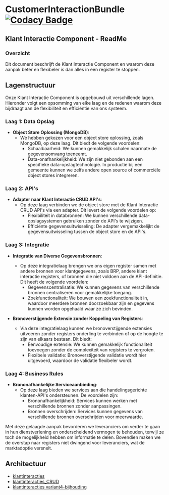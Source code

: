 # CustomerInteractionBundle [![Codacy Badge](https://app.codacy.com/project/badge/Grade/980ea2efc85a427ea909518f29506ff6)](https://app.codacy.com/gh/CommonGateway/CustomerInteractionBundle/dashboard?utm_source=gh\&utm_medium=referral\&utm_content=\&utm_campaign=Badge_grade)

## Klant Interactie Component - ReadMe

### Overzicht

Dit document beschrijft de Klant Interactie Component en waarom deze aanpak beter en flexibeler is dan alles in een register te stoppen.

## Lagenstructuur

Onze Klant Interactie Component is opgebouwd uit verschillende lagen. Hieronder volgt een opsomming van elke laag en de redenen waarom deze bijdraagt aan de flexibiliteit en efficiëntie van ons systeem.

### Laag 1: Data Opslag

* **Object Store Oplossing (MongoDB)**:
  * We hebben gekozen voor een object store oplossing, zoals MongoDB, op deze laag. Dit biedt de volgende voordelen:
    * Schaalbaarheid: We kunnen gemakkelijk schalen naarmate de gegevensomvang toeneemt.
    * Data-onafhankelijkheid: We zijn niet gebonden aan een specifieke data-opslagtechnologie. In productie bij een gemeente kunnen we zelfs andere open source of commerciële object stores integreren.

### Laag 2: API's

* **Adapter naar Klant Interactie CRUD API's**:
  * Op deze laag verbinden we de object store met de Klant Interactie CRUD API's via een adapter. Dit levert de volgende voordelen op:
    * Flexibiliteit in databronnen: We kunnen verschillende data-opslagsystemen gebruiken zonder de API's te wijzigen.
    * Efficiënte gegevensuitwisseling: De adapter vergemakkelijkt de gegevensuitwisseling tussen de object store en de API's.

### Laag 3: Integratie

* **Integratie van Diverse Gegevensbronnen**:
  * Op deze integratielaag brengen we ons eigen register samen met andere bronnen voor klantgegevens, zoals BRP, andere klant interactie registers, of bronnen die niet voldoen aan de API-definitie. Dit heeft de volgende voordelen:
    * Gegevenscentralisatie: We kunnen gegevens van verschillende bronnen centraliseren voor gemakkelijke toegang.
    * Zoekfunctionaliteit: We bouwen een zoekfunctionaliteit in, waardoor meerdere bronnen doorzoekbaar zijn en gegevens kunnen worden opgehaald waar ze zich bevinden.

* **Bronoverstijgende Extensie zonder Koppeling van Registers**:
  * Via deze integratielaag kunnen we bronoverstijgende extensies uitvoeren zonder registers onderling te verbinden of op de hoogte te zijn van elkaars bestaan. Dit biedt:
    * Eenvoudige extensie: We kunnen gemakkelijk functionaliteit toevoegen zonder de complexiteit van registers te vergroten.
    * Flexibele validatie: Bronoverstijgende validatie wordt hier uitgevoerd, waardoor de validatie flexibeler wordt.

### Laag 4: Business Rules
* **Brononafhankelijke Serviceaanbieding**:
    * Op deze laag bieden we services aan die handelingsgerichte klanten-API's ondersteunen. De voordelen zijn:
        * Brononafhankelijkheid: Services kunnen werken met verschillende bronnen zonder aanpassingen.
        * Bronnen overschrijden: Services kunnen gegevens van verschillende bronnen overschrijden voor meerwaarde.

Met deze gelaagde aanpak bevorderen we leveranciers om verder te gaan in hun dienstverlening en onderscheidend vermogen te behouden, terwijl ze toch de mogelijkheid hebben om informatie te delen. Bovendien maken we de overstap naar registers niet dwingend voor leveranciers, wat de marktadoptie versnelt.

## Architectuur

* [klantinteracties](https://github.com/VNG-Realisatie/klantinteracties/blob/main/docs/api_familie_klantinteracties/klantinteracties/openapi.yaml)
* [klantinteracties\_CRUD](https://github.com/VNG-Realisatie/klantinteracties/blob/main/docs/api_familie_klantinteracties/klantinteracties_CRUD/openapi.yaml)
* [klantinteracties variant4-bijhouding](https://github.com/VNG-Realisatie/klantinteracties/blob/main/docs/api_familie_varianten/variant4-bijhouding/openapi.yaml)
